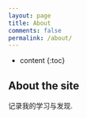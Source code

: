 ```yaml
---
layout: page
title: About
comments: false
permalink: /about/
---
```


* content
{:toc}

## About the site
记录我的学习与发现. 



